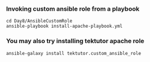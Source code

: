 ### Invoking custom ansible role from a playbook
```
cd Day8/AnsibleCustomRole
ansible-playbook install-apache-playbook.yml
```

### You may also try installing tektutor apache role 
```
ansible-galaxy install tektutor.custom_ansible_role
```

